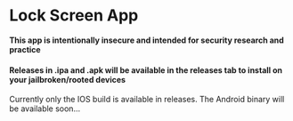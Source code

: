 # Lock Screen App

**This app is intentionally insecure and intended for security research and practice**

#### Releases in .ipa and .apk will be available in the releases tab to install on your jailbroken/rooted devices

Currently only the IOS build is available in releases.  The Android binary will be available soon...
